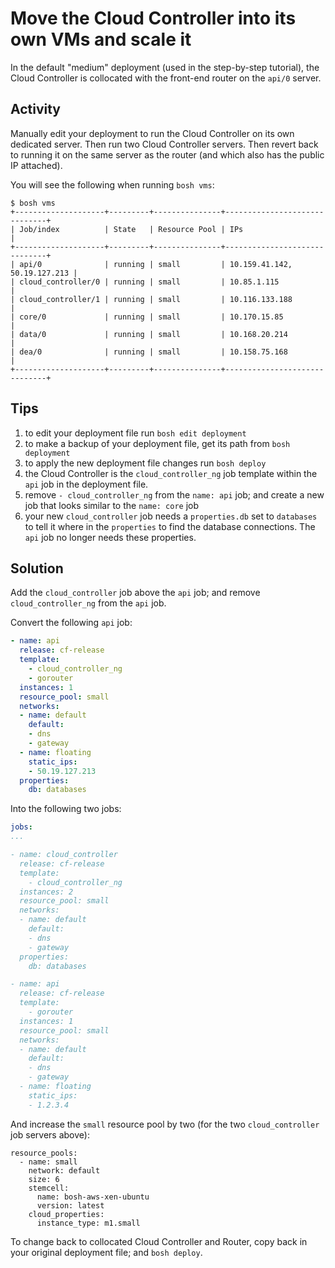# Move the Cloud Controller into its own VMs and scale it

In the default "medium" deployment (used in the step-by-step tutorial), the Cloud Controller is collocated with the front-end router on the `api/0` server.

## Activity

Manually edit your deployment to run the Cloud Controller on its own dedicated server. Then run two Cloud Controller servers. Then revert back to running it on the same server as the router (and which also has the public IP attached).

You will see the following when running `bosh vms`:

```
$ bosh vms
+--------------------+---------+---------------+------------------------------+
| Job/index          | State   | Resource Pool | IPs                          |
+--------------------+---------+---------------+------------------------------+
| api/0              | running | small         | 10.159.41.142, 50.19.127.213 |
| cloud_controller/0 | running | small         | 10.85.1.115                  |
| cloud_controller/1 | running | small         | 10.116.133.188               |
| core/0             | running | small         | 10.170.15.85                 |
| data/0             | running | small         | 10.168.20.214                |
| dea/0              | running | small         | 10.158.75.168                |
+--------------------+---------+---------------+------------------------------+
```

## Tips

1. to edit your deployment file run `bosh edit deployment`
1. to make a backup of your deployment file, get its path from `bosh deployment`
1. to apply the new deployment file changes run `bosh deploy`
1. the Cloud Controller is the `cloud_controller_ng` job template within the `api` job in the deployment file.
1. remove `- cloud_controller_ng` from the `name: api` job; and create a new job that looks similar to the `name: core` job
1. your new `cloud_controller` job needs a `properties.db` set to `databases` to tell it where in the `properties` to find the database connections. The `api` job no longer needs these properties.


## Solution

Add the `cloud_controller` job above the `api` job; and remove `cloud_controller_ng` from the `api` job.

Convert the following `api` job:

``` yaml
- name: api
  release: cf-release
  template:
    - cloud_controller_ng
    - gorouter
  instances: 1
  resource_pool: small
  networks:
  - name: default
    default:
    - dns
    - gateway
  - name: floating
    static_ips:
    - 50.19.127.213
  properties:
    db: databases
```

Into the following two jobs:

``` yaml
jobs:
...

- name: cloud_controller
  release: cf-release
  template:
    - cloud_controller_ng
  instances: 2
  resource_pool: small
  networks:
  - name: default
    default:
    - dns
    - gateway
  properties:
    db: databases

- name: api
  release: cf-release
  template:
    - gorouter
  instances: 1
  resource_pool: small
  networks:
  - name: default
    default:
    - dns
    - gateway
  - name: floating
    static_ips:
    - 1.2.3.4
```

And increase the `small` resource pool by two (for the two `cloud_controller` job servers above):

```
resource_pools:
  - name: small
    network: default
    size: 6
    stemcell:
      name: bosh-aws-xen-ubuntu
      version: latest
    cloud_properties:
      instance_type: m1.small
```

To change back to collocated Cloud Controller and Router, copy back in your original deployment file; and `bosh deploy`.
